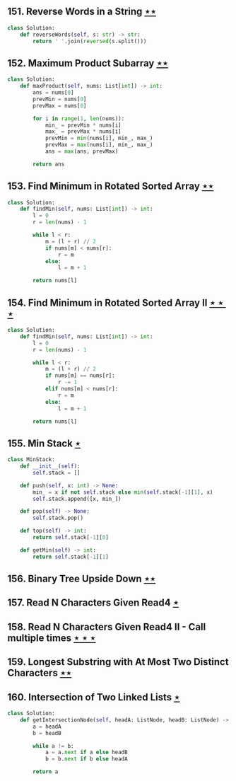 ## 151. Reverse Words in a String [$\star\star$](https://leetcode.com/problems/reverse-words-in-a-string)

```python
class Solution:
    def reverseWords(self, s: str) -> str:
        return ' '.join(reversed(s.split()))
```

## 152. Maximum Product Subarray [$\star\star$](https://leetcode.com/problems/maximum-product-subarray)

```python
class Solution:
    def maxProduct(self, nums: List[int]) -> int:
        ans = nums[0]
        prevMin = nums[0]
        prevMax = nums[0]

        for i in range(1, len(nums)):
            min_ = prevMin * nums[i]
            max_ = prevMax * nums[i]
            prevMin = min(nums[i], min_, max_)
            prevMax = max(nums[i], min_, max_)
            ans = max(ans, prevMax)

        return ans
```

## 153. Find Minimum in Rotated Sorted Array [$\star\star$](https://leetcode.com/problems/find-minimum-in-rotated-sorted-array)

```python
class Solution:
    def findMin(self, nums: List[int]) -> int:
        l = 0
        r = len(nums) - 1

        while l < r:
            m = (l + r) // 2
            if nums[m] < nums[r]:
                r = m
            else:
                l = m + 1

        return nums[l]
```

## 154. Find Minimum in Rotated Sorted Array II [$\star\star\star$](https://leetcode.com/problems/find-minimum-in-rotated-sorted-array-ii)

```python
class Solution:
    def findMin(self, nums: List[int]) -> int:
        l = 0
        r = len(nums) - 1

        while l < r:
            m = (l + r) // 2
            if nums[m] == nums[r]:
                r -= 1
            elif nums[m] < nums[r]:
                r = m
            else:
                l = m + 1

        return nums[l]
```

## 155. Min Stack [$\star$](https://leetcode.com/problems/min-stack)

```python
class MinStack:
    def __init__(self):
        self.stack = []

    def push(self, x: int) -> None:
        min_ = x if not self.stack else min(self.stack[-1][1], x)
        self.stack.append([x, min_])

    def pop(self) -> None:
        self.stack.pop()

    def top(self) -> int:
        return self.stack[-1][0]

    def getMin(self) -> int:
        return self.stack[-1][1]
```

## 156. Binary Tree Upside Down [$\star\star$](https://leetcode.com/problems/binary-tree-upside-down)

## 157. Read N Characters Given Read4 [$\star$](https://leetcode.com/problems/read-n-characters-given-read4)

## 158. Read N Characters Given Read4 II - Call multiple times [$\star\star\star$](https://leetcode.com/problems/read-n-characters-given-read4-ii-call-multiple-times)

## 159. Longest Substring with At Most Two Distinct Characters [$\star\star$](https://leetcode.com/problems/longest-substring-with-at-most-two-distinct-characters)

## 160. Intersection of Two Linked Lists [$\star$](https://leetcode.com/problems/intersection-of-two-linked-lists)

```python
class Solution:
    def getIntersectionNode(self, headA: ListNode, headB: ListNode) -> ListNode:
        a = headA
        b = headB

        while a != b:
            a = a.next if a else headB
            b = b.next if b else headA

        return a
```
